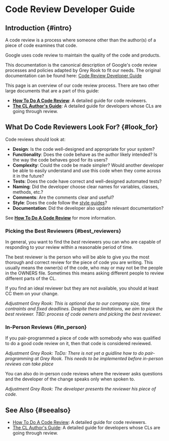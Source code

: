 # Code Review Developer Guide

## Introduction {#intro}

A code review is a process where someone other than the author(s) of a piece of
code examines that code.

Google uses code review to maintain the quality of the code and products.

This documentation is the canonical description of Google's code review
processes and policies adapted by Grey Rook to fit our needs. 
The original documentation can be found here: 
[Code Review Developer Guide](https://github.com/google/eng-practices/blob/master/review/index.md)



This page is an overview of our code review process. There are two other large
documents that are a part of this guide:

-   **[How To Do A Code Review](reviewer/)**: A detailed guide for code
    reviewers.
-   **[The CL Author's Guide](developer/)**: A detailed guide for developers
    whose CLs are going through review.

## What Do Code Reviewers Look For? {#look_for}

Code reviews should look at:

-   **Design**: Is the code well-designed and appropriate for your system?
-   **Functionality**: Does the code behave as the author likely intended? Is
    the way the code behaves good for its users?
-   **Complexity**: Could the code be made simpler? Would another developer be
    able to easily understand and use this code when they come across it in the
    future?
-   **Tests**: Does the code have correct and well-designed automated tests?
-   **Naming**: Did the developer choose clear names for variables, classes,
    methods, etc.?
-   **Comments**: Are the comments clear and useful?
-   **Style**: Does the code follow the
    [style guides](http://google.github.io/styleguide/)?
-   **Documentation**: Did the developer also update relevant documentation?

See **[How To Do A Code Review](reviewer/)** for more information.

### Picking the Best Reviewers {#best_reviewers}

In general, you want to find the *best* reviewers you can who are capable of
responding to your review within a reasonable period of time.

The best reviewer is the person who will be able to give you the most thorough
and correct review for the piece of code you are writing. This usually means the
owner(s) of the code, who may or may not be the people in the OWNERS file.
Sometimes this means asking different people to review different parts of the
CL.

If you find an ideal reviewer but they are not available, you should at least CC
them on your change.

*Adjustment Grey Rook:*
*This is optional due to our company size, time contraints and fixed deadlines.* 
*Despite these limitations, we aim to pick the best reviewer.*
*TBD: process of code owners and picking the best reviewer.*

### In-Person Reviews {#in_person}

If you pair-programmed a piece of code with somebody who was qualified to do a
good code review on it, then that code is considered reviewed.

*Adjustment Grey Rook:*
*ToDo: There is not yet a guidline how to do pair-programming at Grey Rook.* 
*This needs to be implemented before in-person reviews can take place* 

You can also do in-person code reviews where the reviewer asks questions and the
developer of the change speaks only when spoken to.

*Adjustment Grey Rook:*
*The developer presents the reviewer his piece of code.* 

## See Also {#seealso}

-   [How To Do A Code Review](reviewer/): A detailed guide for code reviewers.
-   [The CL Author's Guide](developer/): A detailed guide for developers whose
    CLs are going through review.
